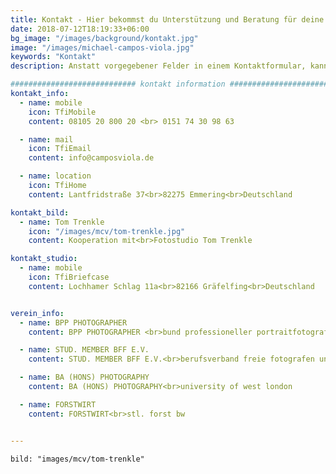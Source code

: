 ```yaml
---
title: Kontakt - Hier bekommst du Unterstützung und Beratung für deine Projekte und Veranstaltungen
date: 2018-07-12T18:19:33+06:00
bg_image: "/images/background/kontakt.jpg"
image: "/images/michael-campos-viola.jpg"
keywords: "Kontakt"
description: Anstatt vorgegebener Felder in einem Kontaktformular, kannst du mir gerne eine persönliche E-Mail mit Informationen zu deiner Hochzeit oder deinem neuen Projekt schreiben. Ich freue mich auf deine Nachricht!

############################ kontakt information ############################
kontakt_info:
  - name: mobile
    icon: TfiMobile
    content: 08105 20 800 20 <br> 0151 74 30 98 63

  - name: mail
    icon: TfiEmail
    content: info@camposviola.de

  - name: location
    icon: TfiHome
    content: Lantfridstraße 37<br>82275 Emmering<br>Deutschland

kontakt_bild:
  - name: Tom Trenkle
    icon: "/images/mcv/tom-trenkle.jpg"
    content: Kooperation mit<br>Fotostudio Tom Trenkle

kontakt_studio:
  - name: mobile
    icon: TfiBriefcase
    content: Lochhamer Schlag 11a<br>82166 Gräfelfing<br>Deutschland


verein_info:
  - name: BPP PHOTOGRAPHER
    content: BPP PHOTOGRAPHER <br>bund professioneller portraitfotografen

  - name: STUD. MEMBER BFF E.V.
    content: STUD. MEMBER BFF E.V.<br>berufsverband freie fotografen und filmgestalter e.v.

  - name: BA (HONS) PHOTOGRAPHY
    content: BA (HONS) PHOTOGRAPHY<br>university of west london

  - name: FORSTWIRT
    content: FORSTWIRT<br>stl. forst bw


---
```


    bild: "images/mcv/tom-trenkle"